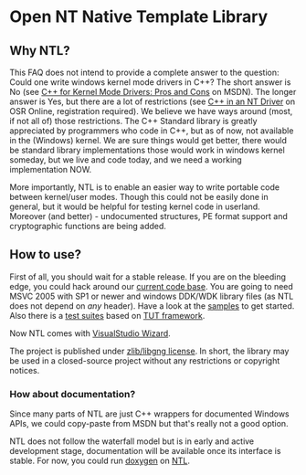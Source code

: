 Open NT Native Template Library
====

## Why NTL?
This FAQ does not intend to provide a complete answer to the question: Could one write windows kernel mode drivers in C++? The short answer is No (see  [C++ for Kernel Mode Drivers: Pros and Cons](http://www.microsoft.com/whdc/driver/kernel/KMcode.mspx) on MSDN). The longer answer is Yes, but there are a lot of restrictions (see [C++ in an NT Driver](http://www.osronline.com/article.cfm?article=490) on OSR Online, registration required). We believe we have ways around (most, if not all of) those restrictions. The C++ Standard library is greatly appreciated by programmers who code in C++, but as of now, not available in the (Windows) kernel. We are sure things would get better, there would be standard library implementations those would work in windows kernel someday, but we live and code today, and we need a working implementation NOW.


More importantly, NTL is to enable an easier way to write portable code between kernel/user modes. Though this could not be easily done in general, but it would be helpful for testing kernel code in userland. Moreover (and better) - undocumented structures, PE format support and cryptographic functions are being added.

## How to use?
First of all, you should wait for a stable release. If you are on the bleeding edge, you could hack around our [current code base](https://github.com/icestudent/ontl). You are going to need MSVC 2005 with SP1 or newer and windows DDK/WDK library files (as NTL does not depend on _any_ header). Have a look at the [samples](https://github.com/icestudent/ontl/tree/master/samples) to get started. Also there is a [test suites](https://github.com/icestudent/ontl/tree/master/tests) based on [TUT framework](http://tut-framework.sourceforge.net/).

Now NTL comes with [VisualStudio Wizard](https://github.com/icestudent/ontl/tree/master/samples/vstudio/AppWiz).

The project is published under [zlib/libgng license](http://www.opensource.org/licenses/zlib-license.php). In short, the library may be used in a closed-source project without any restrictions or copyright notices.

### How about documentation?
Since many parts of NTL are just C++ wrappers for documented Windows APIs, we could copy-paste from MSDN but that's really not a good option.

NTL does not follow the waterfall model but is in early and active development stage, documentation will be available once its interface is stable. For now, you could run [doxygen](http://doxygen.org) on [NTL](https://github.com/icestudent/ontl/tree/master/doc).
